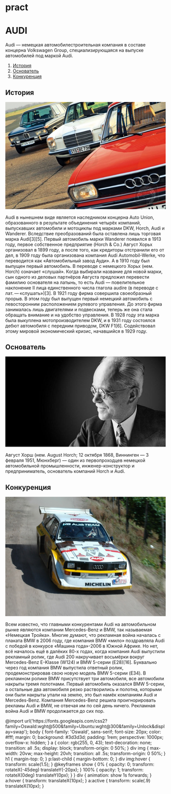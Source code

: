 # pract
<!DOCTYPE html>
<html lang="en">

<head>
    <title>Document</title>
    <link rel="stylesheet" href="style.css">
</head>

<body>
    <h1>AUDI</h1>
    <p>Audi — немецкая автомобилестроительная компания в составе концерна Volkswagen Group, специализирующаяся на
        выпуске автомобилей под маркой Audi.</p>
    <ol>
        <li>
            <a href="#history">История</a>
        </li>
        <li>
            <a href="#founder">Основатель</a>
        </li>
        <li>
            <a href="#competition">Конкуренция</a>
        </li>
    </ol>
    <div>
        <h2 id="history">История</h2>
        <img src="Audi_Quattro_-_2007_Rallye_Deutschland_(cropped).jpg" alt="">
        <p>Audi в нынешнем виде является наследником концерна Auto Union, образованного в результате объединения четырёх
            компаний, выпускавших автомобили и мотоциклы под марками DKW, Horch, Audi и Wanderer. Вследствие
            преобразований была оставлена лишь торговая марка Audi[3][5]. Первый автомобиль марки Wanderer появился в
            1913 году, первое собственное предприятие (Horch & Co.) Август Хорьх организовал в 1899 году, а после того,
            как кредиторы отстранили его от дел, в 1909 году была организована компания Audi Automobil-Werke, что
            переводится как «Автомобильный завод Ауди». А в 1910 году был выпущен первый автомобиль. В переводе с
            немецкого Хорьх (нем. Horch) означает «слушай». Когда выбирали название для новой марки, сын одного из
            деловых партнёров Августа предложил перевести фамилию основателя на латынь, то есть Audi — повелительное
            наклонение II лица единственного числа глагола audire (в переводе с лат. — «слушать»)[3]. В 1921 году фирма
            совершила своеобразный прорыв. В этом году был выпущен первый немецкий автомобиль с левосторонним
            расположением рулевого управления. До этого фирма занималась лишь двигателями и подвесками, теперь же она
            стала обращать внимание и на удобство управления. В 1928 году эта марка была выкуплена мотопроизводителем
            DKW, и в 1931 году состоялся дебют автомобиля с передним приводом, DKW F1[6]. Содействовал этому мировой
            экономический кризис, начавшийся в 1929 году.</p>
    </div>
    <div>
        <h2 id="founder">Основатель</h2>
        <img src="1377851.jpg" alt="">
        <p>Август Хорш (нем. August Horch; 12 октября 1868, Виннинген — 3 февраля 1951, Мюнхберг) — один из
            первопроходцев немецкой автомобильной промышленности, инженер-конструктор и предприниматель, основатель
            компаний Horch и Audi.</p>
    </div>
    <div>
        <h2 id="competition">Конкуренция</h2>
        <img src="53866573_75f7fc728a.jpg" alt="">
        <p>Всем известно, что главными конкурентами Audi на автомобильном рынке являются компании Mercedes-Benz и BMW,
            так называемая «Немецкая Тройка». Многие думают, что рекламная война началась с плаката BMW в 2006 году, где
            компания BMW «мило» поздравляла Audi с победой в конкурсе «Машина года»-2006 в Южной Африке. Но нет, всё
            началось ещё в далёких 80-х годах, когда компания Audi выпустили рекламный ролик, где Audi 200 накручивает
            восьмёрки вокруг Mercedes-Benz E-Klasse (W124) и BMW 5-серии (E28)[16]. Буквально через год компания BMW
            выпустила ответный ролик, продемонстрировав свою новую модель BMW 5-серии (E34). В рекламном ролике BMW
            присутствует три автомобиля, все автомобили накрыты тремя полотнами. Первый автомобиль оказался BMW 5-серии,
            а остальные два автомобиля резко растворились и полотна, которыми они были накрыты упали на землю, это был
            намёк компаниям Audi и Mercedes-Benz. Компания Mercedes-Benz решила проигнорировать рекламы Audi и BMW, не
            отвечая им по сей день ничего. Рекламная война Audi и BMW продолжается до сих пор.</p>
    </div>
</body>
</html>
@import url('https://fonts.googleapis.com/css2?family=Oswald:wght@500&family=Ubuntu:wght@300&family=Unlock&display=swap');
body {
    font-family: 'Oswald', sans-serif;
    font-size: 20px;
    color: #fff;
    margin: 0;
    background: #3d3d3d;
    padding: 1rem;
    perspective: 1000px;
    overflow-x: hidden;
}
a {
    color: rgb(255, 0, 43);
    text-decoration: none;
    transition: all .5s;
    display: block;
    transform-origin: 0 50%;
}
div img {
    max-width: 20vw;
    max-height: 20vh;
    transition: all .5s;
    transform-origin: 0 50%;
}
h1 {
    margin-top: 0;
}
p:last-child {
    margin-bottom: 0;
}
div img:hover {
    transform: scale(1.5);
}
@keyframes show {
    0% {
        opacity: 0;
        transform: rotateX(-45deg) translateY(-20px);
    }
    100% {
        opacity: 1;
        transform: rotateX(0deg) translateY(0px);
    }
}
div {
    animation: show 1s forwards;
}
a:hover {
    transform: translateX(10px);
}
a:active {
    transform: scale(.9) translateX(10px);
}
